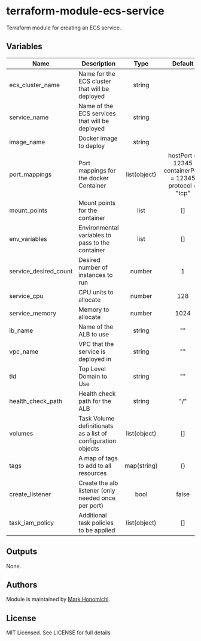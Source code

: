 # terraform-module-ecs-service
Terraform module for creating an ECS service.


## Variables
| Name | Description | Type | Default | Required |
|------|-------------|:----:|:-----:|:-----:|
| ecs_cluster_name | Name for the ECS cluster that will be deployed | string | | yes |
| service_name | Name of the ECS services that will be deployed | string | | yes |
| image_name | Docker image to deploy | string | | yes |
| port_mappings | Port mappings for the docker Container | list(object) | hostPort      = 12345 containerPort = 12345 protocol      = "tcp" | yes |
| mount_points | Mount points for the container | list | [] | no |
| env_variables | Environmental variables to pass to the container | list | [] | no |
service_desired_count | Desired number of instances to run | number | 1 | no |
| service_cpu | CPU units to allocate | number | 128 | no |
| service_memory | Memory to allocate | number | 1024 | no |
| lb_name | Name of the ALB to use | string | "" | no |
| vpc_name | VPC that the service is deployed in | string |  "" | no |
| tld | Top Level Domain to Use | string | "" | no |
| health_check_path | Health check path for the ALB | string | "/" | no |
| volumes | Task Volume definitionats as a list of configuration objects | list(object) | [] | no|
| tags | A map of tags to add to all resources | map(string) | {} | no |
|create_listener | Create the alb listener (only needed once per port) | bool | false | no |
| task_iam_policy | Additional task policies to be applied | list(object) | [] | no |

## Outputs

None.

## Authors
Module is maintained by [Mark Honomichl](https://github.com/austincloudguru).

## License
MIT Licensed.  See LICENSE for full details
